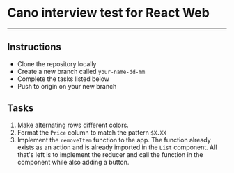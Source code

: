 # Cano interview test for React Web

---

## Instructions

- Clone the repository locally
- Create a new branch called `your-name-dd-mm`
- Complete the tasks listed below
- Push to origin on your new branch

## Tasks

1. Make alternating rows different colors.
2. Format the `Price` column to match the pattern `$X.XX`
3. Implement the `removeItem` function to the app. The function already exists as an action and is already imported in the `List` component. All that's left is to implement the reducer and call the function in the component while also adding a button. 